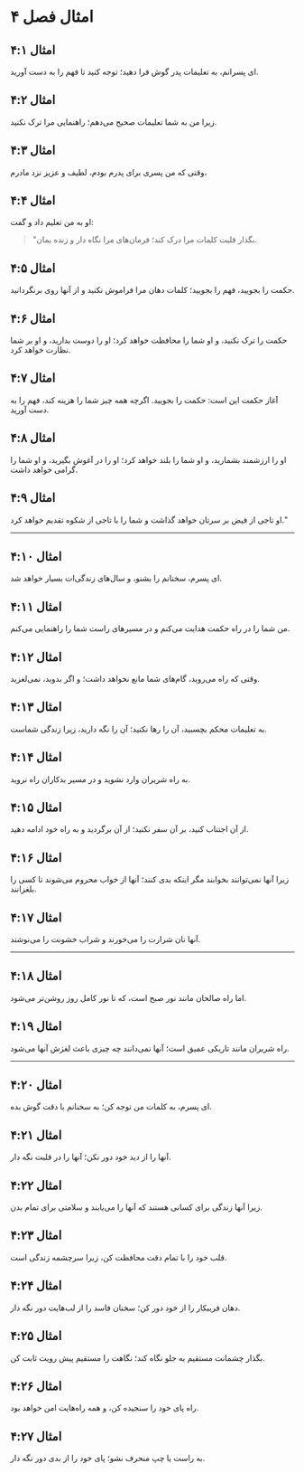 # امثال فصل ۴

## امثال ۴:۱

ای پسرانم، به تعلیمات پدر گوش فرا دهید؛ توجه کنید تا فهم را به دست آورید.

## امثال ۴:۲

زیرا من به شما تعلیمات صحیح می‌دهم؛ راهنمایی مرا ترک نکنید.

## امثال ۴:۳

وقتی که من پسری برای پدرم بودم، لطیف و عزیز نزد مادرم،

## امثال ۴:۴

او به من تعلیم داد و گفت:

> "بگذار قلبت کلمات مرا درک کند؛
> فرمان‌های مرا نگاه دار و زنده بمان.

## امثال ۴:۵

حکمت را بجویید، فهم را بجویید؛ کلمات دهان مرا فراموش نکنید و از آنها روی برنگردانید.

## امثال ۴:۶

حکمت را ترک نکنید، و او شما را محافظت خواهد کرد؛ او را دوست بدارید، و او بر شما نظارت خواهد کرد.

## امثال ۴:۷

آغاز حکمت این است: حکمت را بجویید. اگرچه همه چیز شما را هزینه کند، فهم را به دست آورید.

## امثال ۴:۸

او را ارزشمند بشمارید، و او شما را بلند خواهد کرد؛ او را در آغوش بگیرید، و او شما را گرامی خواهد داشت.

## امثال ۴:۹

او تاجی از فیض بر سرتان خواهد گذاشت و شما را با تاجی از شکوه تقدیم خواهد کرد."

---

## امثال ۴:۱۰

ای پسرم، سخنانم را بشنو، و سال‌های زندگی‌ات بسیار خواهد شد.

## امثال ۴:۱۱

من شما را در راه حکمت هدایت می‌کنم و در مسیرهای راست شما را راهنمایی می‌کنم.

## امثال ۴:۱۲

وقتی که راه می‌روید، گام‌های شما مانع نخواهد داشت؛ و اگر بدوید، نمی‌لغزید.

## امثال ۴:۱۳

به تعلیمات محکم بچسبید، آن را رها نکنید؛ آن را نگه دارید، زیرا زندگی شماست.

## امثال ۴:۱۴

به راه شریران وارد نشوید و در مسیر بدکاران راه نروید.

## امثال ۴:۱۵

از آن اجتناب کنید، بر آن سفر نکنید؛ از آن برگردید و به راه خود ادامه دهید.

## امثال ۴:۱۶

زیرا آنها نمی‌توانند بخوابند مگر اینکه بدی کنند؛ آنها از خواب محروم می‌شوند تا کسی را بلغزانند.

## امثال ۴:۱۷

آنها نان شرارت را می‌خورند و شراب خشونت را می‌نوشند.

---

## امثال ۴:۱۸

اما راه صالحان مانند نور صبح است، که تا نور کامل روز روشن‌تر می‌شود.

## امثال ۴:۱۹

راه شریران مانند تاریکی عمیق است؛ آنها نمی‌دانند چه چیزی باعث لغزش آنها می‌شود.

---

## امثال ۴:۲۰

ای پسرم، به کلمات من توجه کن؛ به سخنانم با دقت گوش بده.

## امثال ۴:۲۱

آنها را از دید خود دور نکن؛ آنها را در قلبت نگه دار.

## امثال ۴:۲۲

زیرا آنها زندگی برای کسانی هستند که آنها را می‌یابند و سلامتی برای تمام بدن.

## امثال ۴:۲۳

قلب خود را با تمام دقت محافظت کن، زیرا سرچشمه زندگی است.

## امثال ۴:۲۴

دهان فریبکار را از خود دور کن؛ سخنان فاسد را از لب‌هایت دور نگه دار.

## امثال ۴:۲۵

بگذار چشمانت مستقیم به جلو نگاه کند؛ نگاهت را مستقیم پیش رویت ثابت کن.

## امثال ۴:۲۶

راه پای خود را سنجیده کن، و همه راه‌هایت امن خواهد بود.

## امثال ۴:۲۷

به راست یا چپ منحرف نشو؛ پای خود را از بدی دور نگه دار.
